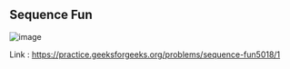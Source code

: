 ## Sequence Fun 

![image](https://user-images.githubusercontent.com/23376002/198693262-570c2908-8125-4910-90ff-b42bbf86cb62.png)


Link : https://practice.geeksforgeeks.org/problems/sequence-fun5018/1
